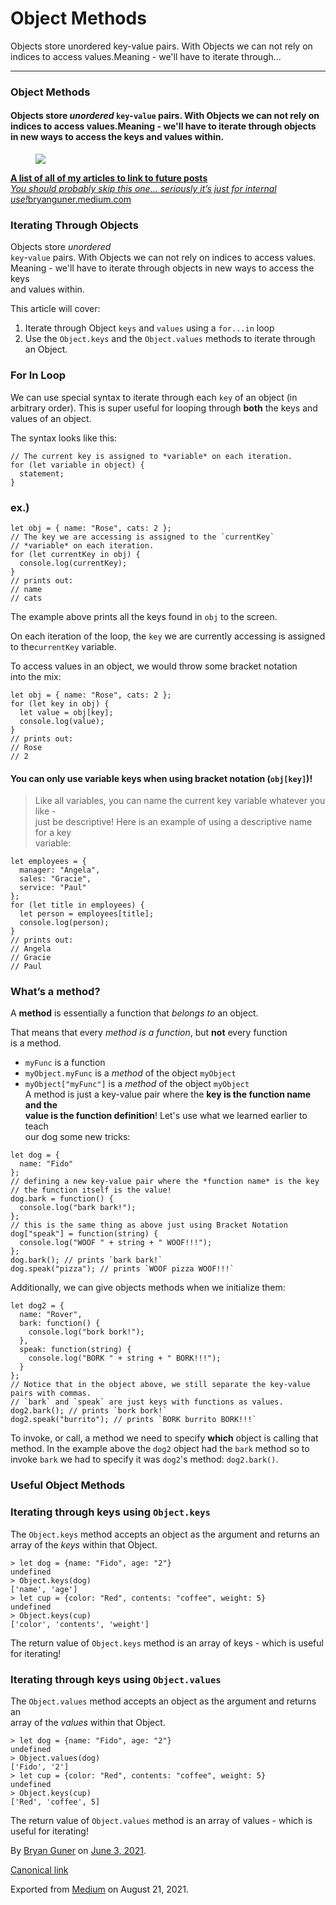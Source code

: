 Object Methods
==============

Objects store unordered key-value pairs. With Objects we can not rely on indices to access values.Meaning - we'll have to iterate through…

------------------------------------------------------------------------

### Object Methods

#### Objects store *unordered* `key`-`value` pairs. With Objects we can not rely on indices to access values.Meaning - we'll have to iterate through objects in new ways to access the keys and values within.

<figure><img src="https://cdn-images-1.medium.com/max/800/0*6jQe76YcAOKHZtjr.png" class="graf-image" /></figure><a href="https://bryanguner.medium.com/a-list-of-all-of-my-articles-to-link-to-future-posts-1f6f88ebdf5b" class="markup--anchor markup--mixtapeEmbed-anchor" title="https://bryanguner.medium.com/a-list-of-all-of-my-articles-to-link-to-future-posts-1f6f88ebdf5b"><strong>A list of all of my articles to link to future posts</strong><br />
<em>You should probably skip this one… seriously it’s just for internal use!</em>bryanguner.medium.com</a><a href="https://bryanguner.medium.com/a-list-of-all-of-my-articles-to-link-to-future-posts-1f6f88ebdf5b" class="js-mixtapeImage mixtapeImage mixtapeImage--empty u-ignoreBlock"></a>

### Iterating Through Objects

Objects store *unordered*  
`key`-`value` pairs. With Objects we can not rely on indices to access values.  
Meaning - we'll have to iterate through objects in new ways to access the keys  
and values within.

This article will cover:

1.  <span id="164e">Iterate through Object `keys` and `values` using a `for...in` loop</span>
2.  <span id="a166">Use the `Object.keys` and the `Object.values` methods to iterate through an Object.</span>

### For In Loop

We can use special syntax to iterate through each `key` of an object (in  
arbitrary order). This is super useful for looping through **both** the keys and  
values of an object.

The syntax looks like this:

    // The current key is assigned to *variable* on each iteration.
    for (let variable in object) {
      statement;
    }

### ex.)

    let obj = { name: "Rose", cats: 2 };
    // The key we are accessing is assigned to the `currentKey`
    // *variable* on each iteration.
    for (let currentKey in obj) {
      console.log(currentKey);
    }
    // prints out:
    // name
    // cats

The example above prints all the keys found in `obj` to the screen.

On each iteration of the loop, the `key` we are currently accessing is assigned to the`currentKey` variable.

To access values in an object, we would throw some bracket notation  
into the mix:

    let obj = { name: "Rose", cats: 2 };
    for (let key in obj) {
      let value = obj[key];
      console.log(value);
    }
    // prints out:
    // Rose
    // 2

#### You can only use variable keys when using bracket notation (`obj[key]`)!

> Like all variables, you can name the current key variable whatever you like -  
> just be descriptive! Here is an example of using a descriptive name for a key  
> variable:

    let employees = {
      manager: "Angela",
      sales: "Gracie",
      service: "Paul"
    };
    for (let title in employees) {
      let person = employees[title];
      console.log(person);
    }
    // prints out:
    // Angela
    // Gracie
    // Paul

### What’s a method?

A **method** is essentially a function that *belongs to* an object.

That means that every *method is a function*, but **not** every function  
is a method.

-   <span id="cb33">`myFunc` is a function</span>
-   <span id="2c47">`myObject.myFunc` is a *method* of the object `myObject`</span>
-   <span id="14fe">`myObject["myFunc"]` is a *method* of the object `myObject`  
    A method is just a key-value pair where the **key is the function name and the  
    value is the function definition**! Let's use what we learned earlier to teach  
    our dog some new tricks:</span>

<!-- -->

    let dog = {
      name: "Fido"
    };
    // defining a new key-value pair where the *function name* is the key
    // the function itself is the value!
    dog.bark = function() {
      console.log("bark bark!");
    };
    // this is the same thing as above just using Bracket Notation
    dog["speak"] = function(string) {
      console.log("WOOF " + string + " WOOF!!!");
    };
    dog.bark(); // prints `bark bark!`
    dog.speak("pizza"); // prints `WOOF pizza WOOF!!!`

Additionally, we can give objects methods when we initialize them:

    let dog2 = {
      name: "Rover",
      bark: function() {
        console.log("bork bork!");
      },
      speak: function(string) {
        console.log("BORK " + string + " BORK!!!");
      }
    };
    // Notice that in the object above, we still separate the key-value pairs with commas.
    // `bark` and `speak` are just keys with functions as values.
    dog2.bark(); // prints `bork bork!`
    dog2.speak("burrito"); // prints `BORK burrito BORK!!!`

To invoke, or call, a method we need to specify **which** object is calling that method. In the example above the `dog2` object had the `bark` method so to invoke `bark` we had to specify it was `dog2`'s method: `dog2.bark()`.

### Useful Object Methods

### Iterating through keys using `Object.keys`

The `Object.keys` method accepts an object as the argument and returns an array of the *keys* within that Object.

    > let dog = {name: "Fido", age: "2"}
    undefined
    > Object.keys(dog)
    ['name', 'age']
    > let cup = {color: "Red", contents: "coffee", weight: 5}
    undefined
    > Object.keys(cup)
    ['color', 'contents', 'weight']

The return value of `Object.keys` method is an array of keys - which is useful  
for iterating!

### Iterating through keys using `Object.values`

The `Object.values` method accepts an object as the argument and returns an  
array of the *values* within that Object.

    > let dog = {name: "Fido", age: "2"}
    undefined
    > Object.values(dog)
    ['Fido', '2']
    > let cup = {color: "Red", contents: "coffee", weight: 5}
    undefined
    > Object.keys(cup)
    ['Red', 'coffee', 5]

The return value of `Object.values` method is an array of values - which is  
useful for iterating!

By <a href="https://medium.com/@bryanguner" class="p-author h-card">Bryan Guner</a> on [June 3, 2021](https://medium.com/p/4066ed24b214).

<a href="https://medium.com/@bryanguner/object-methods-4066ed24b214" class="p-canonical">Canonical link</a>

Exported from [Medium](https://medium.com) on August 21, 2021.
